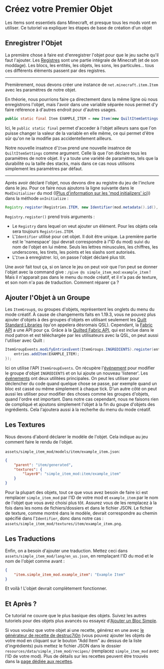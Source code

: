 # Créez votre Premier Objet

<!-- This is migrated from the old wiki and modified to match 1.20, with some additions -->

Les items sont essentiels dans Minecraft, et presque tous les mods vont en utiliser.
Ce tutoriel va expliquer les étapes de base de création d'un objet

## Enregistrer l'Objet

La première chose à faire est d'enregistrer l'objet pour que le jeu sache qu'il faut l'ajouter.
Les [Registres](../concepts/registries) sont une partie intégrale de Minecraft (et de son moddage).
Les blocs, les entités, les objets, les sons, les particules... tous ces différents éléments passent par des registres.

---

Premièrement, nous devons créer une instance de `net.minecraft.item.Item` avec les paramètres de notre objet.

En théorie, nous pourrions faire ça directement dans la même ligne où nous enregistrons l'objet,
mais l'avoir dans une variable séparée nous permet d'y faire référence à d'autres endroit pour d'autres usages.

```java
public static final Item EXAMPLE_ITEM = new Item(new QuiltItemSettings());
```

Ici, le `public static final` permet d'acceder à l'objet ailleurs sans que l'on puisse changer la valeur de la variable en elle même,
ce qui permet d'être sûr qu'on ne la modifie pas accidentellement ailleurs.

Notre nouvelle insatnce d'`Item` prend une nouvelle insatnce de `QuiltItemSettings` comme argument.
Celle là que l'on déclare tous les paramètres de notre objet.
Il y a toute une variété de paramètres, tels que la durabilité ou la taille des stacks,
mais dans ce cas nous utilisons simplement les paramètres par défaut.

---

Après avoir déclaré l'objet, nous devons dire au registre du jeu de l'inclure dans le jeu.
Pour ce faire nous ajoutons la ligne suivante dans le `ModInitializer` du mod (([Plus d'information sur les 'mod initializers' ici](../concepts/sideness#les-mod-initializers))) dans la méthode `onInitialize` :

```java
Registry.register(Registries.ITEM, new Identifier(mod.metadata().id(), "example_item"), EXAMPLE_ITEM);
```

`Registry.register()` prend trois arguments :

- Le `Registry` dans lequel on veut ajouter un élément. Pour les objets cela sera toujours `Registries.ITEM`.
- L'`Identifier` utilisé pour cet objet. Il doit être unique. La première partie est le 'namespace' (qui devrait correspondre à l"ID du mod)
  suivi du nom de l'objet en lui même. Seuls les lettres minuscules, les chiffres, les underscores, les tirets, les points et les slashs sont autorisés.
- L'`Item` à enregistrer. Ici, on passe l'objet déclaré plus tôt.

Une avoir fait tout ça, si on lance le jeu on peut voir que l'on peut se donner l'objet avec la command give : `/give @s simple_item_mod:example_item` !
Mais il n'apparait pas dans le menu du mode créatif, et il n'a pas de texture, et son nom n'a pas de traduction.
Comment réparer ça ?

## Ajouter l'Objet à un Groupe

Les `ItemGroup`s, ou groupes d'objets, représentent les onglets du menu du mode créatif.
À cause de changements faits en 1.19.3, vous ne pouvez plus ajouter d'objets à des groupes d'objets
en utilisant seulement les [Quilt Standard Libraries](../concepts/qsl-qfapi#les-quilt-standard-libraries)
(qu'on appelera désromais QSL). Cependant, la [Fabric API](../concepts/qsl-qfapi#la-fabric-api) a une API pour ça.
Grâce à la [Quilted Fabric API](../concepts/qsl-qfapi#la-quilted-fabric-api), qui est inclue dans le mod patron
et est téléchargée par les utilisateurs avec la QSL, on peut aussi l'utiliser avec Quilt :

```java
ItemGroupEvents.modifyEntriesEvent(ItemGroups.INGREDIENTS).register(entries -> {
	entries.addItem(EXAMPLE_ITEM);
});
```

Ici on utilise l'API `ItemGroupEvents`. On récupère l'[événement](../concepts/events)
pour modifier le groupe d'objet `INGREDIENTS` et on lui ajoute un nouveau 'listener'.
Les [événements](../concepts/events) ont deux utilitées principales.
On peut les utiliser pour déclencher du code quand quelque chose se passe, par exemple quand un bloc est cassé
ou même simplement à chaque tick.
D'un autre côté on peut aussi les utiliser pour modifier des choses comme les groupes d'objets, quand l'ordre est important.
Dans notre cas cependant, nous ne faisons rien de compliqué et ajoutons simplement l'objet à la fin du goupe d'objets des ingrédients.
Cela l'ajoutera aussi à la recherhe du menu du mode créatif.

## Les Textures

Nous devons d'abord déclarer le modèle de l'objet.
Cela indique au jeu comment faire le rendu de l'objet.

`assets/simple_item_mod/models/item/example_item.json`:

```json
{
	"parent": "item/generated",
	"textures": {
		"layer0": "simple_item_mod:item/example_item"
	}
}
```

Pour la plupart des objets, tout ce que vous avez besoin de faire ici est remplacer `simple_item_mod`
par l'ID de votre mod et `example_item` par le nom de l'objet que vous avez choisi plus tôt.
Assurez vous de les remplacez à la fois dans les noms de fichiers/dossiers et dans le fichier JSON.
Le fichier de texture, comme montré dans le modèle, devrait correspondre au chemin spécifié dans l'`Identifier`,
donc dans notre cas : `assets/simple_item_mod/textures/item/example_item.png`.

## Les Traductions

Enfin, on a besoin d'ajouter une traduction.
Mettez ceci dans `assets/simple_item_mod/lang/en_us.json`, en remplaçant l'ID du mod et le nom de l'objet comme avant :

```json
{
	"item.simple_item_mod.example_item": "Example Item"
}
```

Et voilà ! L'objet devrait complètement fonctionner.

## Et Après ?

Ce tutorial ne couvre que le plus basique des objets. Suivez les autres tutoriels pour des objets plus avancés
ou essayez d'[Ajouter un Bloc Simple](../blocks/first-block).

Si vous voulez que votre objet ai une recette, générez en une avec [le générateur de recette de destruc7i0n](https://crafting.thedestruc7i0n.ca/)
(vous pouvez ajouter les objets de votre mod en cliquant sur le bouton "Add Item" au dessus de la liste d'ingrédients)
puis mettez le fichier JSON dans le dossier `resources/data/simple_item_mod/recipes/`
(remplacez `simple_item_mod` avec l'ID de votre mod).
Plus de détails sur les recettes peuvent être trouvés dans la [page dédiée aux recettes](../data/adding-recipes).
